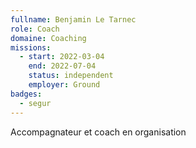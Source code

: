 ```yaml
---
fullname: Benjamin Le Tarnec
role: Coach
domaine: Coaching
missions:
  - start: 2022-03-04
    end: 2022-07-04
    status: independent
    employer: Ground
badges:
  - segur
---
```


Accompagnateur et coach en organisation
